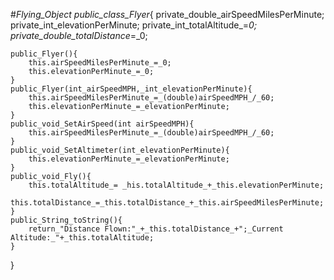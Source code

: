 #_Flying_Object
public_class_Flyer_{
	private_double_airSpeedMilesPerMinute;
	private_int_elevationPerMinute;
	private_int_totalAltitude_=_0;
	private_double_totalDistance_=_0;
	
	public_Flyer(){
		this.airSpeedMilesPerMinute_=_0;
		this.elevationPerMinute_=_0;
	}
	public_Flyer(int_airSpeedMPH,_int_elevationPerMinute){
		this.airSpeedMilesPerMinute_=_(double)airSpeedMPH_/_60;
		this.elevationPerMinute_=_elevationPerMinute;
	}
	public_void_SetAirSpeed(int airSpeedMPH){
		this.airSpeedMilesPerMinute_=_(double)airSpeedMPH_/_60;
	}
	public_void_SetAltimeter(int_elevationPerMinute){
		this.elevationPerMinute_=_elevationPerMinute;
	}
	public_void_Fly(){
		this.totalAltitude_= _his.totalAltitude_+_this.elevationPerMinute;
		this.totalDistance_=_this.totalDistance_+_this.airSpeedMilesPerMinute;
	}
	public_String_toString(){
		return_"Distance Flown:"_+_this.totalDistance_+";_Current Altitude:_"+_this.totalAltitude;
	}
}
